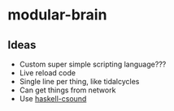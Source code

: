 # modular-brain

## Ideas
 - Custom super simple scripting language???
 - Live reload code
 - Single line per thing, like tidalcycles
 - Can get things from network
 - Use [haskell-csound](https://github.com/spell-music/csound-expression)
 
